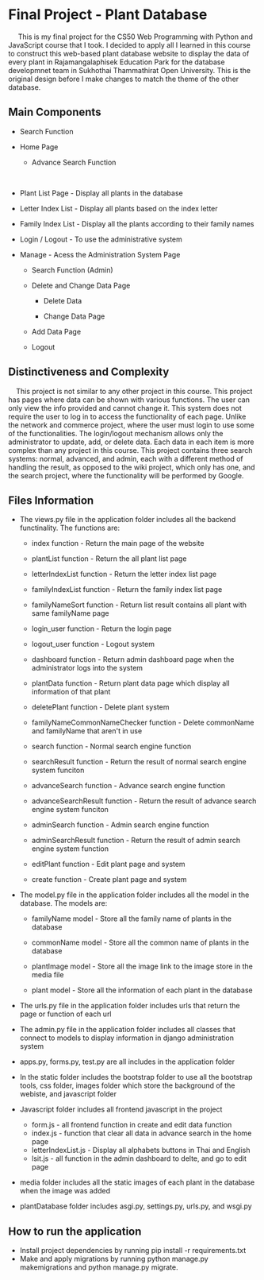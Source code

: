 # Final Project - Plant Database

&nbsp;&nbsp;&nbsp;&nbsp; This is my final project for the CS50 Web Programming with Python and JavaScript course that I took. I decided to apply all I learned in this course to construct this web-based plant database website to display the data of every plant in Rajamangalaphisek Education Park for the database developmnet team in Sukhothai Thammathirat Open University. This is the original design before I make changes to match the theme of the other database.

## Main Components

* Search Function

* Home Page

    * Advance Search Function
  
<br>

* Plant List Page - Display all plants in the database

* Letter Index List - Display all plants based on the index letter

* Family Index List - Display all the plants according to their family names

* Login / Logout - To use the administrative system

* Manage - Acess the Administration System Page

    * Search Function (Admin)

    * Delete and Change Data Page

        * Delete Data

        * Change Data Page

    * Add Data Page

    * Logout

## Distinctiveness and Complexity

&nbsp;&nbsp;&nbsp;&nbsp;This project is not similar to any other project in this course. This project has pages where data can be shown with various functions. The user can only view the info provided and cannot change it. This system does not require the user to log in to access the functionality of each page. Unlike the network and commerce project, where the user must login to use some of the functionalities. The login/logout mechanism allows only the administrator to update, add, or delete data. Each data in each item is more complex than any project in this course. This project contains three search systems: normal, advanced, and admin, each with a different method of handling the result, as opposed to the wiki project, which only has one, and the search project, where the functionality will be performed by Google.

## Files Information

* The views.py file in the application folder includes all the backend functinality. The functions are:

    * index function - Return the main page of the website

    * plantList function - Return the all plant list page

    * letterIndexList function - Return the letter index list page 

    * familyIndexList function - Return the family index list page

    * familyNameSort function - Return list result contains all plant with same familyName page

    * login_user function - Return the login page

    * logout_user function - Logout system

    * dashboard function - Return admin dashboard page when the administrator logs into the system

    * plantData function - Return plant data page which display all information of that plant

    * deletePlant function - Delete plant system

    * familyNameCommonNameChecker function - Delete commonName and familyName that aren't in use

    * search function - Normal search engine function 

    * searchResult function - Return the result of normal search engine system funciton

    * advanceSearch function - Advance search engine function

    * advanceSearchResult function - Return the result of advance search engine system funciton

    * adminSearch function - Admin search engine function

    * adminSearchResult function -  Return the result of admin search engine system function
    
    * editPlant function - Edit plant page and system

    * create function - Create plant page and system

* The model.py file in the application folder includes all the model in the database. The models are:

    * familyName model - Store all the family name of plants in the database

    * commonName model - Store all the common name of plants in the database
    
    * plantImage model  - Store all the image link to the image store in the media file

    * plant model - Store all the information of each plant in the database

* The urls.py file in the application folder includes urls that return the page or function of each url

* The admin.py file in the application folder includes all classes that connect to models to display information in django administration system

* apps.py, forms.py, test.py are all includes in the application folder

* In the static folder includes the bootstrap folder to use all the bootstrap tools, css folder, images folder which store the background of the webiste, and javascript folder

* Javascript folder includes all frontend javascript in the project
    * form.js - all frontend function in create and edit data function
    * index.js - function that clear all data in advance search in the home page
    * letterIndexList.js - Display all alphabets buttons in Thai and English
    * lsit.js - all function in the admin dashboard to delte, and go to edit page

* media folder includes all the static images of each plant in the database when the image was added

* plantDatabase folder includes asgi.py, settings.py, urls.py, and wsgi.py

## How to run the application
* Install project dependencies by running pip install -r requirements.txt
* Make and apply migrations by running python manage.py makemigrations and python manage.py migrate.
